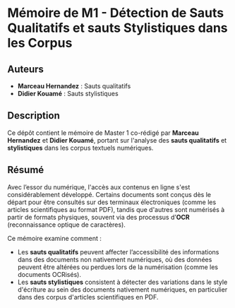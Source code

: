 # Mémoire de M1 - Détection de Sauts Qualitatifs et sauts Stylistiques dans les Corpus

## Auteurs
- **Marceau Hernandez** : Sauts qualitatifs
- **Didier Kouamé** : Sauts stylistiques

## Description
Ce dépôt contient le mémoire de Master 1 co-rédigé par **Marceau Hernandez** et **Didier Kouamé**, portant sur l'analyse des **sauts qualitatifs** et **stylistiques** dans les corpus textuels numériques.

## Résumé
Avec l’essor du numérique, l'accès aux contenus en ligne s'est considérablement développé. Certains documents sont conçus dès le départ pour être consultés sur des terminaux électroniques (comme les articles scientifiques au format PDF), tandis que d'autres sont numérisés à partir de formats physiques, souvent via des processus d’**OCR** (reconnaissance optique de caractères). 

Ce mémoire examine comment :
- Les **sauts qualitatifs** peuvent affecter l’accessibilité des informations dans des documents non nativement numériques, où des données peuvent être altérées ou perdues lors de la numérisation (comme les documents OCRisés).
- Les **sauts stylistiques** consistent à détecter des variations dans le style d'écriture au sein des documents nativement numériques, en particulier dans des corpus d'articles scientifiques en PDF.
